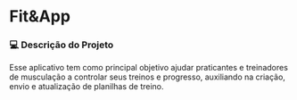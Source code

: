 <h1>Fit&App</h1>

### :computer: Descrição do Projeto
<p> Esse aplicativo tem como principal objetivo ajudar praticantes e treinadores de musculação a controlar seus treinos e progresso, auxiliando na criação, envio e atualização de planilhas de treino.</p>
